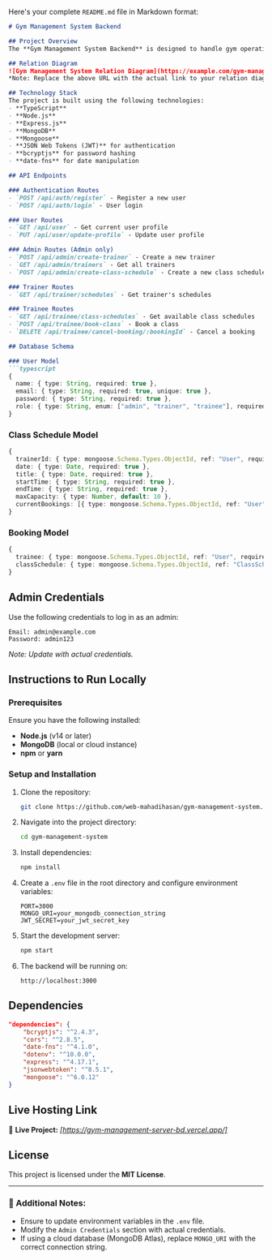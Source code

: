 Here's your complete `README.md` file in Markdown format:  

```markdown
# Gym Management System Backend

## Project Overview
The **Gym Management System Backend** is designed to handle gym operations, including user authentication, class scheduling, and booking functionalities. It provides RESTful API endpoints to facilitate seamless interaction between admins, trainers, and trainees while enforcing business rules for effective management.

## Relation Diagram
![Gym Management System Relation Diagram](https://example.com/gym-management-relation-diagram.png)  
*Note: Replace the above URL with the actual link to your relation diagram image.*

## Technology Stack
The project is built using the following technologies:
- **TypeScript**
- **Node.js**
- **Express.js**
- **MongoDB**
- **Mongoose**
- **JSON Web Tokens (JWT)** for authentication
- **bcryptjs** for password hashing
- **date-fns** for date manipulation

## API Endpoints

### Authentication Routes
- `POST /api/auth/register` - Register a new user
- `POST /api/auth/login` - User login

### User Routes
- `GET /api/user` - Get current user profile
- `PUT /api/user/update-profile` - Update user profile

### Admin Routes (Admin only)
- `POST /api/admin/create-trainer` - Create a new trainer
- `GET /api/admin/trainers` - Get all trainers
- `POST /api/admin/create-class-schedule` - Create a new class schedule

### Trainer Routes
- `GET /api/trainer/schedules` - Get trainer's schedules

### Trainee Routes
- `GET /api/trainee/class-schedules` - Get available class schedules
- `POST /api/trainee/book-class` - Book a class
- `DELETE /api/trainee/cancel-booking/:bookingId` - Cancel a booking

## Database Schema

### User Model
```typescript
{
  name: { type: String, required: true },
  email: { type: String, required: true, unique: true },
  password: { type: String, required: true },
  role: { type: String, enum: ["admin", "trainer", "trainee"], required: true },
}
```

### Class Schedule Model
```typescript
{
  trainerId: { type: mongoose.Schema.Types.ObjectId, ref: "User", required: true },
  date: { type: Date, required: true },
  title: { type: Date, required: true },
  startTime: { type: String, required: true },
  endTime: { type: String, required: true },
  maxCapacity: { type: Number, default: 10 },
  currentBookings: [{ type: mongoose.Schema.Types.ObjectId, ref: "User" }],
}
```

### Booking Model
```typescript
{
  trainee: { type: mongoose.Schema.Types.ObjectId, ref: "User", required: true },
  classSchedule: { type: mongoose.Schema.Types.ObjectId, ref: "ClassSchedule", required: true },
}
```

## Admin Credentials
Use the following credentials to log in as an admin:
```
Email: admin@example.com
Password: admin123
```
*Note: Update with actual credentials.*

## Instructions to Run Locally

### Prerequisites
Ensure you have the following installed:
- **Node.js** (v14 or later)
- **MongoDB** (local or cloud instance)
- **npm** or **yarn**

### Setup and Installation
1. Clone the repository:
   ```sh
   git clone https://github.com/web-mahadihasan/gym-management-system.git
   ```
2. Navigate into the project directory:
   ```sh
   cd gym-management-system
   ```
3. Install dependencies:
   ```sh
   npm install
   ```
4. Create a `.env` file in the root directory and configure environment variables:
   ```env
   PORT=3000
   MONGO_URI=your_mongodb_connection_string
   JWT_SECRET=your_jwt_secret_key
   ```
5. Start the development server:
   ```sh
   npm start
   ```
6. The backend will be running on:
   ```
   http://localhost:3000
   ```

## Dependencies
```json
"dependencies": {
    "bcryptjs": "^2.4.3",
    "cors": "^2.8.5",
    "date-fns": "^4.1.0",
    "dotenv": "^10.0.0",
    "express": "^4.17.1",
    "jsonwebtoken": "^8.5.1",
    "mongoose": "^6.0.12"
}
```

## Live Hosting Link
🔗 **Live Project:** *[https://gym-management-server-bd.vercel.app/]*

## License
This project is licensed under the **MIT License**.

---

### 📌 Additional Notes:
- Ensure to update environment variables in the `.env` file.
- Modify the `Admin Credentials` section with actual credentials.
- If using a cloud database (MongoDB Atlas), replace `MONGO_URI` with the correct connection string.
```

